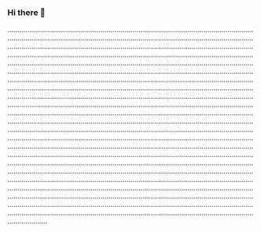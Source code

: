### Hi there 👋

........................................................................................................................................................................................................................................................................................................................................................................................................................................................................................................................................................................................................................................................................................................................................................................................................................................................................................................................................................................................................................................................................................................................................................................................................................................................................................................................................................................................................................................................................................................................................................................................................................................................................................................................................................................................................................................................................................................................................................................................................................................................................................................................................................................................................................................................................................................................................................................................................................................................................................................................................................................................................................................................................................................................................................................................................................................................................................................................................................................................